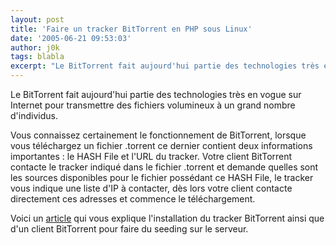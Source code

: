 ```yaml
---
layout: post
title: 'Faire un tracker BitTorrent en PHP sous Linux'
date: '2005-06-21 09:53:03'
author: j0k
tags: blabla
excerpt: "Le BitTorrent fait aujourd'hui partie des technologies très en vogue sur Internet pour transmettre des fichiers volumineux à un grand nombre d'individus.     \nVous connaissez certainement le fonctionnement de BitTorrent, lorsque vous téléchargez un fichier .torrent ce dernier contient deux informations importantes : le HASH File et l'URL du tracker.  \n     …"
---
```


Le BitTorrent fait aujourd'hui partie des technologies très en vogue sur Internet pour transmettre des fichiers volumineux à un grand nombre d'individus.

Vous connaissez certainement le fonctionnement de BitTorrent, lorsque vous téléchargez un fichier .torrent ce dernier contient deux informations importantes : le HASH File et l'URL du tracker.   Votre client BitTorrent contacte le tracker indiqué dans le fichier .torrent et demande quelles sont les sources disponibles pour le fichier possédant ce HASH File, le tracker vous indique une liste d'IP à contacter, dès lors votre client contacte directement ces adresses et commence le téléchargement.

Voici un [article](http://gael-donat.developpez.com/os/fc-bittorrent/) qui vous explique l'installation du tracker BitTorrent ainsi que d'un client BitTorrent pour faire du seeding sur le serveur.
